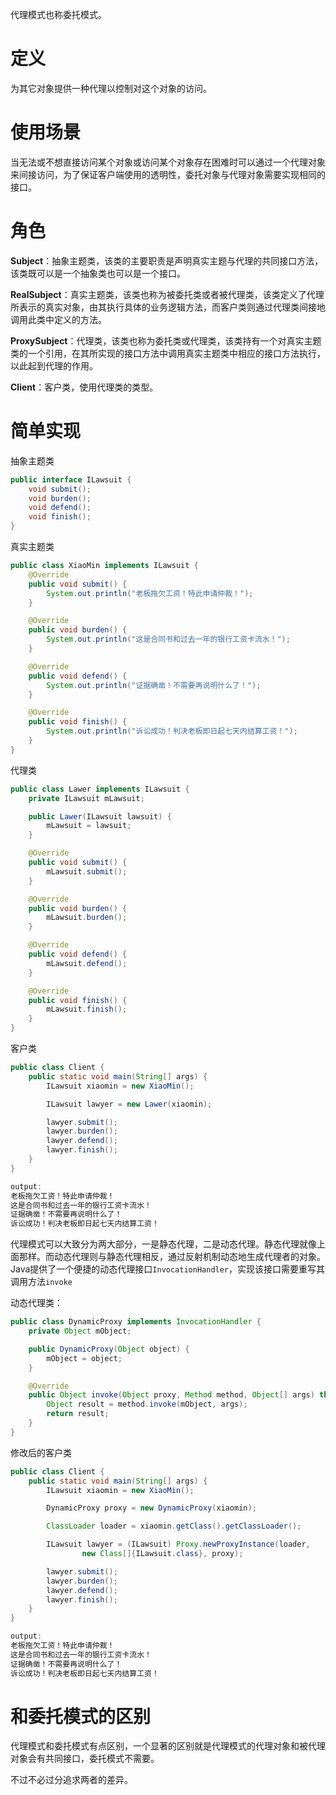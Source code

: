 代理模式也称委托模式。

# 定义

为其它对象提供一种代理以控制对这个对象的访问。

# 使用场景

当无法或不想直接访问某个对象或访问某个对象存在困难时可以通过一个代理对象来间接访问，为了保证客户端使用的透明性，委托对象与代理对象需要实现相同的接口。

# 角色

**Subject**：抽象主题类，该类的主要职责是声明真实主题与代理的共同接口方法，该类既可以是一个抽象类也可以是一个接口。

**RealSubject**：真实主题类，该类也称为被委托类或者被代理类，该类定义了代理所表示的真实对象，由其执行具体的业务逻辑方法，而客户类则通过代理类间接地调用此类中定义的方法。

**ProxySubject**：代理类，该类也称为委托类或代理类，该类持有一个对真实主题类的一个引用，在其所实现的接口方法中调用真实主题类中相应的接口方法执行，以此起到代理的作用。

**Client**：客户类，使用代理类的类型。

# 简单实现

抽象主题类

```java
public interface ILawsuit {
    void submit();
    void burden();
    void defend();
    void finish();
}
```

真实主题类

```java
public class XiaoMin implements ILawsuit {
    @Override
    public void submit() {
        System.out.println("老板拖欠工资！特此申请仲裁！");
    }

    @Override
    public void burden() {
        System.out.println("这是合同书和过去一年的银行工资卡流水！");
    }

    @Override
    public void defend() {
        System.out.println("证据确凿！不需要再说明什么了！");
    }

    @Override
    public void finish() {
        System.out.println("诉讼成功！判决老板即日起七天内结算工资！");
    }
}
```

代理类

```java
public class Lawer implements ILawsuit {
    private ILawsuit mLawsuit;

    public Lawer(ILawsuit lawsuit) {
        mLawsuit = lawsuit;
    }

    @Override
    public void submit() {
        mLawsuit.submit();
    }

    @Override
    public void burden() {
        mLawsuit.burden();
    }

    @Override
    public void defend() {
        mLawsuit.defend();
    }

    @Override
    public void finish() {
        mLawsuit.finish();
    }
}
```

客户类

```java
public class Client {
    public static void main(String[] args) {
        ILawsuit xiaomin = new XiaoMin();

        ILawsuit lawyer = new Lawer(xiaomin);

        lawyer.submit();
        lawyer.burden();
        lawyer.defend();
        lawyer.finish();
    }
}

output:
老板拖欠工资！特此申请仲裁！
这是合同书和过去一年的银行工资卡流水！
证据确凿！不需要再说明什么了！
诉讼成功！判决老板即日起七天内结算工资！
```

代理模式可以大致分为两大部分，一是静态代理，二是动态代理。静态代理就像上面那样。而动态代理则与静态代理相反，通过反射机制动态地生成代理者的对象。Java提供了一个便捷的动态代理接口`InvocationHandler`，实现该接口需要重写其调用方法`invoke`

动态代理类：

```java
public class DynamicProxy implements InvocationHandler {
    private Object mObject;

    public DynamicProxy(Object object) {
        mObject = object;
    }

    @Override
    public Object invoke(Object proxy, Method method, Object[] args) throws Throwable {
        Object result = method.invoke(mObject, args);
        return result;
    }
}
```

修改后的客户类

```java
public class Client {
    public static void main(String[] args) {
        ILawsuit xiaomin = new XiaoMin();

        DynamicProxy proxy = new DynamicProxy(xiaomin);

        ClassLoader loader = xiaomin.getClass().getClassLoader();

        ILawsuit lawyer = (ILawsuit) Proxy.newProxyInstance(loader,
                new Class[]{ILawsuit.class}, proxy);

        lawyer.submit();
        lawyer.burden();
        lawyer.defend();
        lawyer.finish();
    }
}

output:
老板拖欠工资！特此申请仲裁！
这是合同书和过去一年的银行工资卡流水！
证据确凿！不需要再说明什么了！
诉讼成功！判决老板即日起七天内结算工资！
```

# 和委托模式的区别

代理模式和委托模式有点区别，一个显著的区别就是代理模式的代理对象和被代理对象会有共同接口，委托模式不需要。

不过不必过分追求两者的差异。